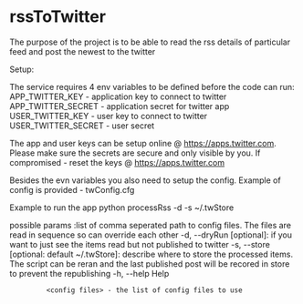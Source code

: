 # rssToTwitter
The purpose of the project is to be able to read the rss details of particular feed and post the newest to the twitter

Setup:

The service requires 4 env variables to be defined before the code can run:
APP_TWITTER_KEY - application key to connect to twitter
APP_TWITTER_SECRET - application secret for twitter app
USER_TWITTER_KEY - user key to connect to twitter
USER_TWITTER_SECRET - user secret

The app and user keys can be setup online @ https://apps.twitter.com. Please make sure the secrets are secure and
only visible by you. If compromised - reset the keys @ https://apps.twitter.com

Besides the evn variables you also need to setup the config. Example of config is provided - twConfig.cfg

Example to run the app
python processRss -d -s ~/.twStore <config files>

possible params
<config files>:list of comma seperated path to config files. The files are read in sequence so can override each other
-d, --dryRun [optional]: if you want to just see the items read but not published to twitter
-s, --store  [optional: default ~/.twStore]: describe where to store the processed items. The script can be reran and the
        last published post will be recored in store to prevent the republishing
-h, --help Help



             <config files> - the list of config files to use
